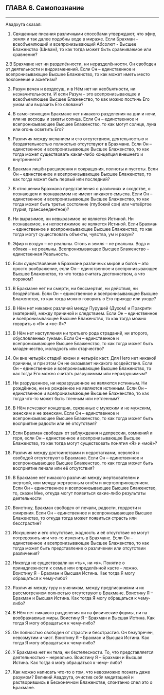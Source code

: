 ## ГЛАВА 6. Самопознание 


---
Авадхута сказал:

1. Священные писания различными способами утверждают, что эфир, земля и так далее подобны воде в мираже. Если Брахман – всеобъемлющий и всепронизывающий Абсолют - Высшее Блаженство (Шивам), то как тогда может быть сравниваемое или сравнение?

2.В Брахмане нет ни разделённости, ни неразделённости. Он свободен от деятельности и видоизменений. Если Он – единственное и всепронизывающее Высшее Блаженство, то как может иметь место поклонение и аскетизм?

3. Разум вечен и вездесущ, и в Нём нет ни необъятности, ни незначительности. И если Разум – это всепронизывающее и всеобъемлющее Высшее Блаженство, то как можно постичь Его умом или выразить Его словами?

4. В само-сияющем Брахмане нет никакого разделения на дни и ночи, или на восходы и закаты солнца. Если Он – единственное и всепронизывающее Высшее Блаженство, то как могут солнце, луна или огонь осветить Его?

5. Различия между желанием и его отсутствием, деятельностью и бездеятельностью полностью отсутствуют в Брахмане. Если Он – единственное и всепронизывающее Высшее Блаженство, то как тогда может существовать какая-либо концепция внешнего и внутреннего?

6. Брахман лишён расширения и сокращения, полноты и пустоты. Если Он – единственное и всепронизывающее Высшее Блаженство, то как тогда может быть первый или последний?

7. В отношении Брахмана представления о различиях и сходстве, о познающем и познаваемом не имеют никакого смысла. Если Он – единственное и всепронизывающее Высшее Блаженство, то как тогда может быть третье состояние (глубокий сон) или четвёртое (турия, трансцендентное)?

8. Ни выразимое, ни невыразимое не является Истиной. Ни познаваемое, ни непостижимое не является Истиной. Если Брахман – единственное и всепронизывающее Высшее Блаженство, то как тогда могут существовать объекты, чувства, ум и разум?

9. Эфир и воздух – не реальны. Огонь и земля – не реальны. Вода и облака – не реальны. Всепронизывающее Высшее Блаженство – единственная Реальность.

10. Если существование в Брахмане различных миров и богов – это просто воображение, если Он – единственное и всепронизывающее Высшее Блаженство, то что тогда считать достоинством, а что пороком?

11. В Брахмане нет ни смерти, ни бессмертия, ни действия, ни бездействия. Если Он – единственное и всепронизывающее Высшее Блаженство, то как тогда можно говорить о Его приходе или уходе?

12. В Нём нет никаких различий между Пурушей (Духом) и Пракрити (материей), между причиной и следствием. Если Он – единственное и всепронизывающее Высшее Блаженство, то как тогда можно говорить о «Я» и «не-Я»?

13. В Нём нет наступления ни третьего рода страданий, ни второго, обусловленных гунами. Если Он – единственное и всепронизывающее Высшее Блаженство, то как тогда может быть младенчество, молодость или старчество?

14. Он вне четырёх стадий жизни и четырёх каст. Для Него нет никакой причины, и при этом Он не оказывает никакого воздействия. Если Он – единственное и всепронизывающее Высшее Блаженство, то как тогда Его можно считать разрушимым или неразрушимым?

15. Ни разрушенное, ни неразрушенное не являются истинным. Ни рождённое, ни не рождённое не являются истинным. Если Он – единственное и всепронизывающее Высшее Блаженство, то как тогда что-то может быть тленным или нетленным?

16. В Нём исчезают концепции, связанные с мужским и не мужским, женским и не женским. Если Он – единственное и всепронизывающее Высшее Блаженство, то как тогда может быть восприятие радости или её отсутствия?

17. Если Брахман свободен от заблуждения и депрессии, сомнений и горя, если Он – единственное и всепронизывающее Высшее Блаженство, то как тогда могут существовать понятия «Я» и «моё»?

18. Различия между достоинствами и недостатками, неволей и свободой отсутствуют в Брахмане. Если Он – единственное и всепронизывающее Высшее Блаженство, то как тогда может быть восприятие печали или её отсутствия?

19. В Брахмане нет никакого различия между жертвователем и жертвой, или между жертвенным огнём и жертвоприношением. Если Он – единственное и всепронизывающее Высшее Блаженство, то, скажи Мне, откуда могут появиться какие-либо результаты деятельности

20. Воистину, Брахман свободен от печали, радости, гордости и смирения. Если Он – единственное и всепронизывающее Высшее Блаженство, то откуда тогда может появиться страсть или бесстрастие?

21. Искушение и его отсутствие, жадность и её отсутствие не могут потревожить или что-то изменить в Брахмане. Если Он – единственное и всепронизывающее Высшее Блаженство, то как тогда может быть представление о различении или отсутствии различения?

22. Никогда не существовали ни «ты», ни «я». Понятие о принадлежности к семье или определённой касте – ложно. Воистину Я – Брахман и Высшая Истина. Как тогда Я могу обращаться к чему-либо?

23. Различия между гуру и учеником, между предписаниями и их рассмотрением полностью отсутствуют в Брахмане. Воистину Я – Брахман и Высшая Истина. Как тогда Я могу обращаться к чему-либо?

24. В Нём нет никакого разделения ни на физические формы, ни на воображаемые миры. Воистину Я – Брахман и Высшая Истина. Как тогда Я могу обращаться к чему-либо?

25. Он полностью свободен от страсти и бесстрастия. Он безупречен, невозмутим и чист. Воистину Я – Брахман и Высшая Истина. Как тогда Я могу обращаться к чему-либо?

26. У Брахмана нет ни тела, ни бестелесности. То, что представляется деятельностью – нереально. Воистину Я – Брахман и Высшая Истина. Как тогда я могу обращаться к чему- либо?

27. Как можно написать что-то о том, что невозможно познать даже разумом? Великий Авадхута, очистив себя медитацией и растворившись в Бесконечном Блаженстве, спонтанно спел это о Брахмане.
